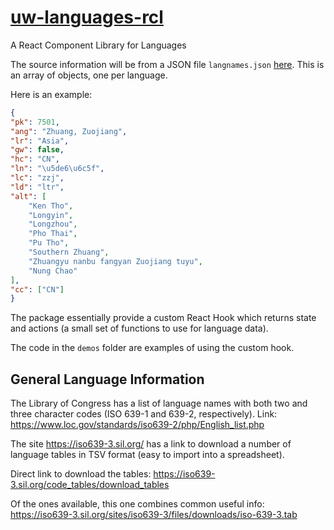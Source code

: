 # [uw-languages-rcl](https://unfoldingWord.github.io/uw-languages-rcl/)

A React Component Library for Languages

The source information will be from a JSON file `langnames.json` [here](https://td2.unfoldingword.org/exports/langnames.json). 
This is an array of objects, one per language. 

Here is an example:

```json
{
"pk": 7501,
"ang": "Zhuang, Zuojiang",
"lr": "Asia",
"gw": false,
"hc": "CN",
"ln": "\u5de6\u6c5f",
"lc": "zzj",
"ld": "ltr",
"alt": [
    "Ken Tho",
    "Longyin",
    "Longzhou",
    "Pho Thai",
    "Pu Tho",
    "Southern Zhuang",
    "Zhuangyu nanbu fangyan Zuojiang tuyu",
    "Nung Chao"
],
"cc": ["CN"]
}
```

The package essentially provide a custom React Hook which returns
state and actions (a small set of functions to use for language data).

The code in the `demos` folder are examples of using the custom hook.

## General Language Information

The Library of Congress has a list of language names with both 
two and three character codes (ISO 639-1 and 639-2, respectively).
Link: https://www.loc.gov/standards/iso639-2/php/English_list.php

The site https://iso639-3.sil.org/ has a link to download a number of 
language tables in TSV format (easy to import into a spreadsheet).

Direct link to download the tables:
https://iso639-3.sil.org/code_tables/download_tables

Of the ones available, this one combines common useful info:
https://iso639-3.sil.org/sites/iso639-3/files/downloads/iso-639-3.tab
